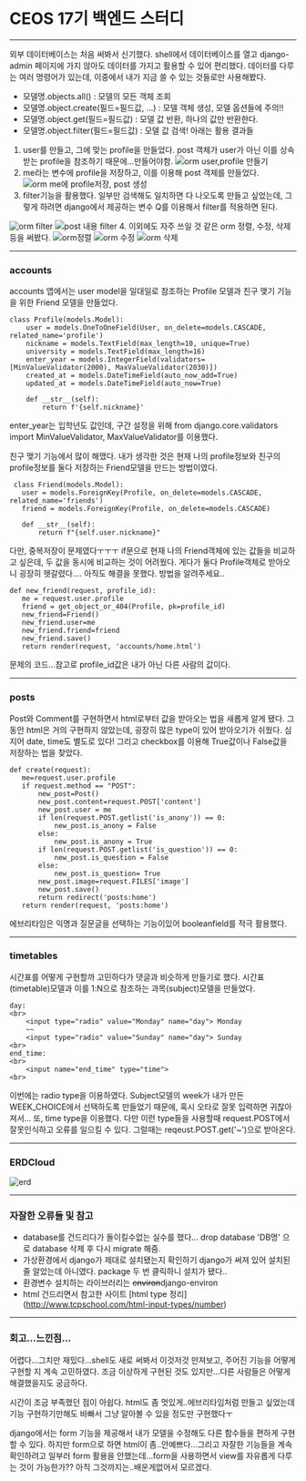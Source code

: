 # CEOS 17기 백엔드 스터디

---
외부 데이터베이스는 처음 써봐서 신기했다. shell에서 데이터베이스를 열고 django-admin 페이지에 가지 않아도 데이터를 가지고 활용할 수 있어 편리했다.
데이터를 다루는 여러 명령어가 있는데, 이중에서 내가 지금 쓸 수 있는 것들로만 사용해봤다.
- 모델명.objects.all() : 모델의 모든 객체 조회
- 모델명.object.create(필드=필드값, ...) : 모델 객체 생성, 모델 옵션들에 주의!!
- 모델명.object.get(필드=필드값) : 모델 값 반환, 하나의 값만 반환한다.
- 모델명.object.filter(필드=필드값) : 모델 값 검색!
아래는 활용 결과들
1. user를 만들고, 그에 맞는 profile을 만들었다. post 객체가 user가 아닌 이를 상속받는 profile을 참조하기 때문에...만들어야함.
![orm user,profile 만들기](https://user-images.githubusercontent.com/102947194/229291993-16016cee-00f3-4cd8-8d95-b7ea7524e23e.png)
2. me라는 변수에 profile을 저장하고, 이를 이용해 post 객체를 만들었다.
![orm me에 profile저장, post 생성](https://user-images.githubusercontent.com/102947194/229292051-1678ee90-c523-4e5c-a76e-ae38b68c59cc.png)
3. filter기능을 활용했다. 일부만 검색해도 일치하면 다 나오도록 만들고 싶었는데, 그렇게 하려면 django에서 제공하는 변수 Q를 이용해서 filter를 적용하면 된다.

![orm filter](https://user-images.githubusercontent.com/102947194/229292092-6ded5c09-4f5f-4cd7-aa85-ebec4da86d64.png)
![post 내용 filter](https://user-images.githubusercontent.com/102947194/229292148-91bcb851-56d7-4184-bc3a-795df9c6389c.png)
4. 이외에도 자주 쓰일 것 같은 orm 정렬, 수정, 삭제 등을 써봤다.
![orm정렬](https://user-images.githubusercontent.com/102947194/229292167-1f8567a1-bf69-4dc1-8621-bf968a79a5f5.png)
![orm 수정](https://user-images.githubusercontent.com/102947194/229292172-4f101dfd-67a1-40fb-ae5c-45041c25643d.png)
![orm 삭제](https://user-images.githubusercontent.com/102947194/229292174-e511e872-b34b-4e86-afbf-d15651eba355.png)

---
### accounts
accounts 앱에서는 user model을 일대일로 참조하는 Profile 모델과 친구 맺기 기능을 위한 Friend 모델을 만들었다.
```
class Profile(models.Model):
    user = models.OneToOneField(User, on_delete=models.CASCADE, related_name='profile')
    nickname = models.TextField(max_length=10, unique=True)
    university = models.TextField(max_length=16)
    enter_year = models.IntegerField(validators=[MinValueValidator(2000), MaxValueValidator(2030)])
    created_at = models.DateTimeField(auto_now_add=True)
    updated_at = models.DateTimeField(auto_now=True)

    def __str__(self):
        return f'{self.nickname}'
 ```
 enter_year는 입학년도 값인데, 구간 설정을 위해 from django.core.validators import MinValueValidator, MaxValueValidator를 이용했다.
 
 
 친구 맺기 기능에서 많이 해맸다. 내가 생각한 것은 현재 나의 profile정보와 친구의 profile정보를 둘다 저장하는 Friend모델을 만드는 방법이였다.
 ```
  class Friend(models.Model):
    user = models.ForeignKey(Profile, on_delete=models.CASCADE, related_name='friends')
    friend = models.ForeignKey(Profile, on_delete=models.CASCADE)

    def __str__(self):
        return f"{self.user.nickname}"
 ```
 다만, 중복저장이 문제였다ㅜㅜㅜ
 if문으로 현재 나의 Friend객체에 있는 값들을 비교하고 싶은데, 두 값을 동시에 비교하는 것이 어려웠다. 게다가 둘다 Profile객체로 받아오니 굉장히 헷갈렸다....
 아직도 해결을 못했다. 방법을 알려주세요..
 ```
 def new_friend(request, profile_id):
    me = request.user.profile
    friend = get_object_or_404(Profile, pk=profile_id)
    new_friend=Friend()
    new_friend.user=me
    new_friend.friend=friend
    new_friend.save()
    return render(request, 'accounts/home.html')
 ```
 문제의 코드...참고로 profile_id값은 내가 아닌 다른 사람의 값이다.
 
 ---
 ### posts
 Post와 Comment를 구현하면서 html로부터 값을 받아오는 법을 새롭게 알게 됐다.
 그동안 html은 거의 구현하지 않았는데, 굉장히 많은 type이 있어 받아오기가 쉬웠다. 심지어 date, time도 별도로 있다! 
 그리고 checkbox를 이용해 True값이나 False값을 저장하는 법을 찾았다. 
 ```
 def create(request):
    me=request.user.profile
    if request.method == "POST":
        new_post=Post()
        new_post.content=request.POST['content']
        new_post.user = me
        if len(request.POST.getlist('is_anony')) == 0:
            new_post.is_anony = False
        else:
            new_post.is_anony = True
        if len(request.POST.getlist('is_question')) == 0:
            new_post.is_question = False
        else:
            new_post.is_question= True
        new_post.image=request.FILES['image']
        new_post.save()
        return redirect('posts:home')
    return render(request, 'posts:home')
```
에브리타임은 익명과 질문글을 선택하는 기능이있어 booleanfield를 적극 활용했다.

---
### timetables
시간표를 어떻게 구현할까 고민하다가 댓글과 비슷하게 만들기로 했다.
시간표(timetable)모델과 이를 1:N으로 참조하는 과목(subject)모델을 만들었다.
```
day:
<br>
    <input type="radio" value="Monday" name="day"> Monday
    ~~
    <input type="radio" value="Sunday" name="day"> Sunday
<br>
end_time:
<br>
    <input name="end_time" type="time">
<br>
```
 이번에는 radio type을 이용하였다. Subject모델의 week가 내가 만든 WEEK_CHOICE에서 선택하도록 만들었기 때문에, 혹시 오타로 잘못 입력하면 귀찮아져서...
 또, time type을 이용했다. 다만 이런 type들을 사용할때 request.POST에서 잘못인식하고 오류를 일으킬 수 있다. 그럴때는 reqeust.POST.get('~')으로 받아온다.
 
 ---
 ### ERDCloud
 ![erd](https://user-images.githubusercontent.com/102947194/229295872-63f7caed-0195-4a8e-ae0a-5df23c944c49.png)

 ---
 ### 자잘한 오류들 및 참고
 - database를 건드리다가 돌이킬수없는 실수를 했다...
 drop database 'DB명' 으로 database 삭제 후 다시 migrate 해줌.
 - 가상환경에서 django가 제대로 설치됐는지 확인하기
 django가 써져 있어 설치된 줄 알았는데 아니였다. package 두 번 클릭하니 설치가 됐다..
 - 환경변수 설치하는 라이브러리는 ~~environ~~django-environ
 - html 건드리면서 참고한 사이트
 [html type 정리] (http://www.tcpschool.com/html-input-types/number)
 
 ---
 ### 회고...느낀점...
 어렵다...그치만 재밌다...shell도 새로 써봐서 이것저것 만져보고, 주어진 기능을 어떻게 구현할 지 계속 고민하였다. 조금 이상하게 구현된 것도 있지만...다른 사람들은 어떻게 해결했을지도 궁금하다. 
 
 시간이 조금 부족했던 점이 아쉽다. html도 좀 멋있게..에브리타임처럼 만들고 싶었는데 기능 구현하기만해도 바빠서 그냥 알아볼 수 있을 정도만 구현했다ㅜ
 
 django에서는 form 기능을 제공해서 내가 모델을 수정해도 다른 함수들을 편하게 구현할 수 있다. 하지만 form으로 하면 html이 좀..안예쁘다...그리고 자잘한 기능들을 계속확인하려고 일부러 form 활용을 안했는데...form을 사용하면서 view를 자유롭게 다루는 것이 가능한가?? 아직 그것까지는..배운게없어서 모르겠다.

 
 
 
